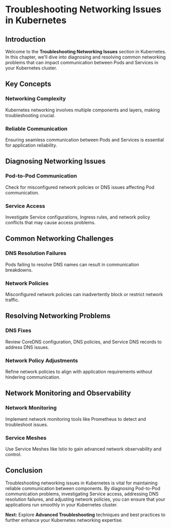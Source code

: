 # Troubleshooting Networking Issues in Kubernetes

## Introduction

Welcome to the **Troubleshooting Networking Issues** section in Kubernetes. In this chapter, we'll dive into diagnosing and resolving common networking problems that can impact communication between Pods and Services in your Kubernetes cluster.

## Key Concepts

### Networking Complexity

Kubernetes networking involves multiple components and layers, making troubleshooting crucial.

### Reliable Communication

Ensuring seamless communication between Pods and Services is essential for application reliability.

## Diagnosing Networking Issues

### Pod-to-Pod Communication

Check for misconfigured network policies or DNS issues affecting Pod communication.

### Service Access

Investigate Service configurations, Ingress rules, and network policy conflicts that may cause access problems.

## Common Networking Challenges

### DNS Resolution Failures

Pods failing to resolve DNS names can result in communication breakdowns.

### Network Policies

Misconfigured network policies can inadvertently block or restrict network traffic.

## Resolving Networking Problems

### DNS Fixes

Review CoreDNS configuration, DNS policies, and Service DNS records to address DNS issues.

### Network Policy Adjustments

Refine network policies to align with application requirements without hindering communication.

## Network Monitoring and Observability

### Network Monitoring

Implement network monitoring tools like Prometheus to detect and troubleshoot issues.

### Service Meshes

Use Service Meshes like Istio to gain advanced network observability and control.

## Conclusion

Troubleshooting networking issues in Kubernetes is vital for maintaining reliable communication between components. By diagnosing Pod-to-Pod communication problems, investigating Service access, addressing DNS resolution failures, and adjusting network policies, you can ensure that your applications run smoothly in your Kubernetes cluster.

**Next:** Explore **Advanced Troubleshooting** techniques and best practices to further enhance your Kubernetes networking expertise.
